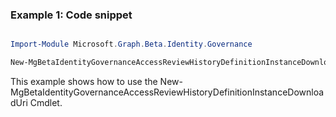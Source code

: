 ### Example 1: Code snippet

```powershell

Import-Module Microsoft.Graph.Beta.Identity.Governance

New-MgBetaIdentityGovernanceAccessReviewHistoryDefinitionInstanceDownloadUri -AccessReviewHistoryDefinitionId $accessReviewHistoryDefinitionId -AccessReviewHistoryInstanceId $accessReviewHistoryInstanceId

```
This example shows how to use the New-MgBetaIdentityGovernanceAccessReviewHistoryDefinitionInstanceDownloadUri Cmdlet.

